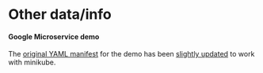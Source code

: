 # Other data/info

#### Google Microservice demo
The [original YAML manifest](https://github.com/GoogleCloudPlatform/microservices-demo/blob/master/release/kubernetes-manifests.yaml) for the demo has been [slightly updated](other/google-uservice-demo-kubernetes-manifests-minikube.yaml) to work with minikube.
